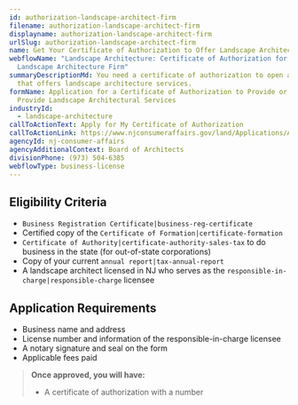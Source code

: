 ```yaml
---
id: authorization-landscape-architect-firm
filename: authorization-landscape-architect-firm
displayname: authorization-landscape-architect-firm
urlSlug: authorization-landscape-architect-firm
name: Get Your Certificate of Authorization to Offer Landscape Architectural Services
webflowName: "Landscape Architecture: Certificate of Authorization for Your
  Landscape Architecture Firm"
summaryDescriptionMd: You need a certificate of authorization to open a business
  that offers landscape architecture services.
formName: Application for a Certificate of Authorization to Provide or Offer to
  Provide Landscape Architectural Services
industryId:
  - landscape-architecture
callToActionText: Apply for My Certificate of Authorization
callToActionLink: https://www.njconsumeraffairs.gov/land/Applications/Application-for-a-Certificate-of-Authorization-to-Provide-or-Offer-to-Provide-Landscape-Architectural-Services.pdf
agencyId: nj-consumer-affairs
agencyAdditionalContext: Board of Architects
divisionPhone: (973) 504-6385
webflowType: business-license
---
```

## Eligibility Criteria

* `Business Registration Certificate|business-reg-certificate` 
* Certified copy of the `Certificate of Formation|certificate-formation`
* `Certificate of Authority|certificate-authority-sales-tax` to do business in the state (for out-of-state corporations)
* Copy of your current `annual report|tax-annual-report`
* A landscape architect licensed in NJ who serves as the `responsible-in-charge|responsible-charge` licensee


## Application Requirements

* Business name and address
* License number and information of the responsible-in-charge licensee
* A notary signature and seal on the form
* Applicable fees paid

> **Once approved, you will have:**
>
> * A certificate of authorization with a number